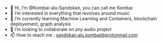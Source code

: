- 👋 Hi, I’m @Kombai-alu-Sandokan, you can call me Kombai
- 👀 I’m interested in everything that revolves around music
- 🌱 I’m currently learning Machine Learning and Containers, blockchain deployement, graph analysis
- 💞️ I’m looking to collaborate on any audio project
- 📫 How to reach me : sandokan.alu.kombai@protonmail.com

<!---
Kombai-alu-Sandokan/Kombai-alu-Sandokan is a ✨ special ✨ repository because its `README.md` (this file) appears on your GitHub profile.
You can click the Preview link to take a look at your changes.
--->
